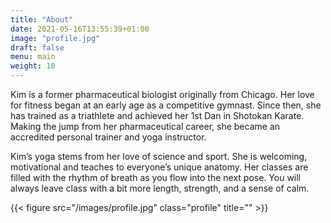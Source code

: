 ```yaml
---
title: "About"
date: 2021-05-16T13:55:39+01:00
image: "profile.jpg"
draft: false
menu: main
weight: 10
---
```


Kim is a former pharmaceutical biologist originally from Chicago. Her love for fitness began at an early age as a competitive gymnast. Since then, she has trained as a triathlete and achieved her 1st Dan in Shotokan Karate. Making the jump from her pharmaceutical career, she became an accredited personal trainer and yoga instructor.

Kim’s yoga stems from her love of science and sport. She is welcoming, motivational and teaches to everyone’s unique anatomy. Her classes are filled with the rhythm of breath as you flow into the next pose. You will always leave class with a bit more length, strength, and a sense of calm.

{{< figure src="/images/profile.jpg" class="profile" title="" >}}